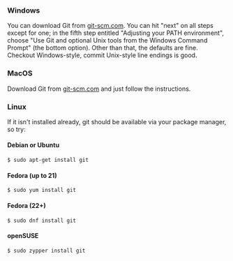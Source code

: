 ### Windows

You can download Git from [git-scm.com](https://git-scm.com/). You can hit "next" on all steps except for one; in the fifth step entitled "Adjusting your PATH environment", choose "Use Git and optional Unix tools from the Windows Command Prompt" (the bottom option). Other than that, the defaults are fine. Checkout Windows-style, commit Unix-style line endings is good.

### MacOS

Download Git from [git-scm.com](https://git-scm.com/) and just follow the instructions.

### Linux

If it isn't installed already, git should be available via your package manager, so try:

#### Debian or Ubuntu

```:command-line
$ sudo apt-get install git
```

#### Fedora (up to 21)

```:command-line
$ sudo yum install git
```

#### Fedora (22+)

```:command-line
$ sudo dnf install git
```

#### openSUSE

```:command-line
$ sudo zypper install git
```
